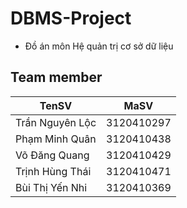 # DBMS-Project
- Đồ án môn Hệ quản trị cơ sở dữ liệu

## Team member
| TenSV              | MaSV       |
|--------------------|------------|
| Trần Nguyên Lộc    | 3120410297 |
| Phạm Minh Quân     | 3120410438 |
| Võ Đăng Quang      | 3120410429 |
| Trịnh Hùng Thái    | 3120410471 |
| Bùi Thị Yến Nhi    | 3120410369 |

